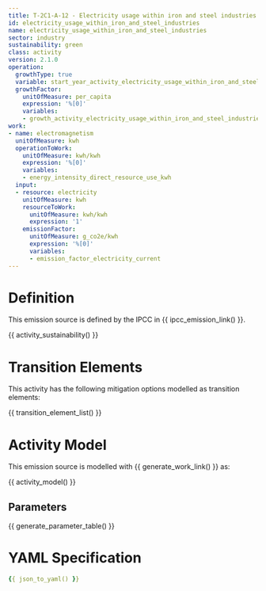 ```yaml
---
title: T-2C1-A-12 - Electricity usage within iron and steel industries
id: electricity_usage_within_iron_and_steel_industries
name: electricity_usage_within_iron_and_steel_industries
sector: industry
sustainability: green
class: activity
version: 2.1.0
operation:
  growthType: true
  variable: start_year_activity_electricity_usage_within_iron_and_steel_industries
  growthFactor:
    unitOfMeasure: per_capita
    expression: '%[0]'
    variables:
    - growth_activity_electricity_usage_within_iron_and_steel_industries
work:
- name: electromagnetism
  unitOfMeasure: kwh
  operationToWork:
    unitOfMeasure: kwh/kwh
    expression: '%[0]'
    variables:
    - energy_intensity_direct_resource_use_kwh
  input:
  - resource: electricity
    unitOfMeasure: kwh
    resourceToWork:
      unitOfMeasure: kwh/kwh
      expression: '1'
    emissionFactor:
      unitOfMeasure: g_co2e/kwh
      expression: '%[0]'
      variables:
      - emission_factor_electricity_current
---
```

# Definition
This emission source is defined by the IPCC in {{ ipcc_emission_link() }}.


{{ activity_sustainability() }}

# Transition Elements

This activity has the following mitigation options modelled as transition elements:

{{ transition_element_list() }}

# Activity Model
This emission source is modelled with {{ generate_work_link() }} as:

{{ activity_model() }}

## Parameters

{{ generate_parameter_table() }}

# YAML Specification

```yaml
{{ json_to_yaml() }}
```
